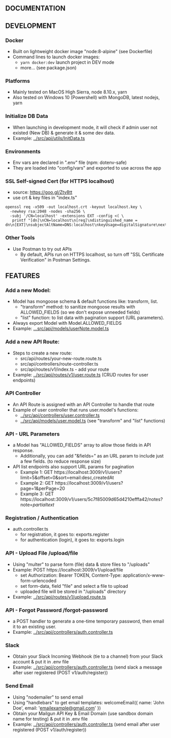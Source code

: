 ## DOCUMENTATION

## DEVELOPMENT

### Docker
- Built on lightweight docker image "node:8-alpine" (see Dockerfile)
- Command lines to launch docker images:
  - `yarn docker:dev` launch project in DEV mode
  - more... (see package.json)

### Platforms
- Mainly tested on MacOS High Sierra, node 8.10.x, yarn
- Also tested on Windows 10 (Powershell) with MongoDB, latest nodejs, yarn

### Initialize DB Data
- When launching in development mode, it will check if admin user not existed (New DB) & generate it & some dev data.
- Example: [../src/api/utils/InitData.ts](../src/api/utils/InitData.ts)

### Environments
- Env vars are declared in ".env" file (npm: dotenv-safe)
- They are loaded into "config/vars" and exported to use across the app

### SSL Self-signed Cert (for HTTPS localhost)
- source: https://goo.gl/Ztv8tt
- use crt & key files in "index.ts"
```
openssl req -x509 -out localhost.crt -keyout localhost.key \
  -newkey rsa:2048 -nodes -sha256 \
  -subj '/CN=localhost' -extensions EXT -config <( \
   printf "[dn]\nCN=localhost\n[req]\ndistinguished_name = dn\n[EXT]\nsubjectAltName=DNS:localhost\nkeyUsage=digitalSignature\nextendedKeyUsage=serverAuth")
```

### Other Tools
- Use Postman to try out APIs
  - By default, APIs run on HTTPS localhost, so turn off "SSL Certificate Verification" in Postman Settings.

## FEATURES

### Add a new Model:
- Model has mongoose schema & default functions like: transform, list.
  - "transform" method: to sanitize mongoose results with ALLOWED_FIELDS (so we don't expose unneeded fields)
  - "list" function: to list data with pagination support (URL parameters).
- Always export Model with Model.ALLOWED_FIELDS
- Example: [...src/api/models/userNote.model.ts](../src/api/models/userNote.model.ts)

### Add a new API Route:
- Steps to create a new route:
  - src/api/routes/your-new-route.route.ts
  - src/api/controllers/route-controller.ts
  - src/api/routes/v1/index.ts - add your route
- Example: [../src/api/routes/v1/user.route.ts](../src/api/routes/v1/user.route.ts) (CRUD routes for user endpoints)

### API Controller
- An API Route is assigned with an API Controller to handle that route
- Example of user controller that runs user.model's functions:
  - [../src/api/controllers/user.controller.ts](../src/api/controllers/user.controller.ts)
  - [../src/api/models/user.model.ts](../src/api/models/user.model.ts) (see "transform" and "list" functions)

### API - URL Parameters
- a Model has "ALLOWED_FIELDS" array to allow those fields in API response.
  - Additionally, you can add "&fields=" as an URL param to include just a few fields. (to reduce response size)
- API list endpoints also support URL params for pagination
  - Example 1: GET https://localhost:3009/v1/users?limit=5&offset=0&sort=email:desc,createdAt
  - Example 2: GET https://localhost:3009/v1/users?page=1&perPage=20
  - Example 3: GET https://localhost:3009/v1/users/5c7f85009d65d4210efffa42/notes?note=*partialtext*

### Registration / Authentication
- auth.controller.ts
  - for registration, it goes to: exports.register
  - for authentication (login), it goes to: exports.login

### API - Upload File /upload/file
- Using "multer" to parse form (file) data & store files to "/uploads"
- Example: POST https://localhost:3009/v1/upload/file
  - set Authorization: Bearer TOKEN, Content-Type: application/x-www-form-urlencoded
  - set form-data, field "file" and select a file to upload
  - uploaded file will be stored in "/uploads" directory
- Example: [../src/api/routes/v1/upload.route.ts](../src/api/routes/v1/upload.route.ts)

### API - Forgot Password /forgot-password
- a POST handler to generate a one-time temporary password, then email it to an existing user.
- Example: [../src/api/controllers/auth.controller.ts](../src/api/controllers/auth.controller.ts)

### Slack
- Obtain your Slack Incoming Webhook (tie to a channel) from your Slack account & put it in .env file
- Example: [../src/api/controllers/auth.controller.ts](../src/api/controllers/auth.controller.ts) (send slack a message after user registered (POST v1/auth/register))

### Send Email
- Using "nodemailer" to send email
- Using "handlebars" to get email templates: welcomeEmail({ name: 'John Doe', email: 'emailexample@gmail.com' })
- Obtain your Mailgun API Key & Email Domain (use sandbox domain name for testing) & put it in .env file
- Example: [../src/api/controllers/auth.controller.ts](../src/api/controllers/auth.controller.ts) (send email after user registered (POST v1/auth/register))
